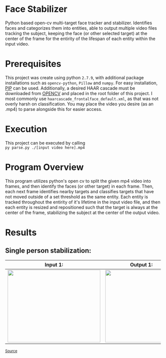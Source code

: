 # Face Stabilizer

Python based open-cv multi-target face tracker and stabilizer. Identifies faces and categorizes them into entities, able to output multiple video files tracking the subject, keeping the face (or other selected target) at the center of the frame for the entirity of the lifespan of each entity within the input video.


# Prerequisites

This project was create using python `2.7.9`, with additional package installations such as `opencv-python`, `Pillow` and `numpy`. For easy installation, [PIP](https://packaging.python.org/en/latest/tutorials/installing-packages/) can be used. Additionally, a desired HAAR cascade must be downloaded from [OPENCV](https://github.com/opencv/opencv/tree/master/data/haarcascades) and placed in the root folder of this project. I most commonly use `haarcascade_frontalface_default.xml`, as that was not overly harsh on classification. You may place the video you desire (as an .mp4) to parse alongside this for easier access.

# Execution

This project can be executed by calling  
`py parse.py ./[input video here].mp4`

# Program Overview

This program utilizes python's open cv to split the given mp4 video into frames, and then identify the faces (or other target) in each frame. Then, each next frame identifies nearby targets and classifies targets that have not moved outside of a set threshold as the same entity. Each entity is tracked throughout the entirity of it's lifetime in the input video file, and then each entity is resized and repositioned such that the target is always at the center of the frame, stabilizing the subject at the center of the output video. 

# Results


## Single person stabilization:

|  Input 1: |  Output 1:  |
|-----------|-------------|
|<img src="./res/orig_1.gif" width="300" height="234"/>|<img src="./res/after_1.gif" width="234" height="234"/>|
<sub>[Source](https://www.youtube.com/watch?v=dQw4w9WgXcQ)</sub>
